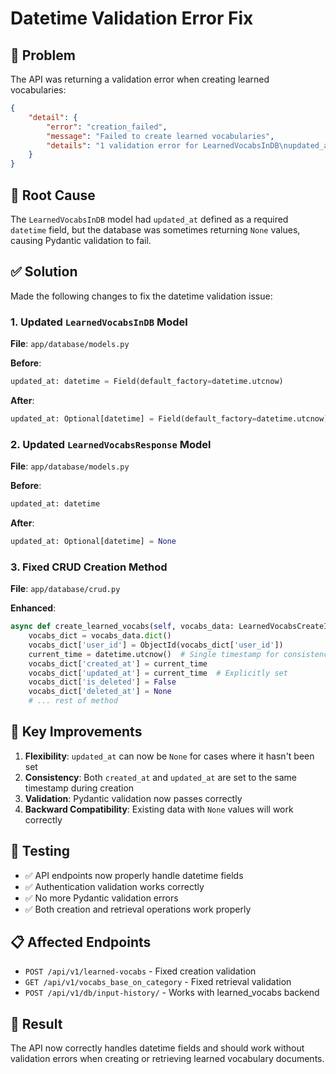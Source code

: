 # Datetime Validation Error Fix

## 🐛 **Problem**
The API was returning a validation error when creating learned vocabularies:

```json
{
    "detail": {
        "error": "creation_failed",
        "message": "Failed to create learned vocabularies",
        "details": "1 validation error for LearnedVocabsInDB\nupdated_at\n  Input should be a valid datetime [type=datetime_type, input_value=None, input_type=NoneType]"
    }
}
```

## 🔧 **Root Cause**
The `LearnedVocabsInDB` model had `updated_at` defined as a required `datetime` field, but the database was sometimes returning `None` values, causing Pydantic validation to fail.

## ✅ **Solution**
Made the following changes to fix the datetime validation issue:

### 1. Updated `LearnedVocabsInDB` Model
**File**: `app/database/models.py`

**Before**:
```python
updated_at: datetime = Field(default_factory=datetime.utcnow)
```

**After**:
```python
updated_at: Optional[datetime] = Field(default_factory=datetime.utcnow)
```

### 2. Updated `LearnedVocabsResponse` Model
**File**: `app/database/models.py`

**Before**:
```python
updated_at: datetime
```

**After**:
```python
updated_at: Optional[datetime] = None
```

### 3. Fixed CRUD Creation Method
**File**: `app/database/crud.py`

**Enhanced**:
```python
async def create_learned_vocabs(self, vocabs_data: LearnedVocabsCreateInternal) -> LearnedVocabsInDB:
    vocabs_dict = vocabs_data.dict()
    vocabs_dict['user_id'] = ObjectId(vocabs_dict['user_id'])
    current_time = datetime.utcnow()  # Single timestamp for consistency
    vocabs_dict['created_at'] = current_time
    vocabs_dict['updated_at'] = current_time  # Explicitly set
    vocabs_dict['is_deleted'] = False
    vocabs_dict['deleted_at'] = None
    # ... rest of method
```

## 🎯 **Key Improvements**

1. **Flexibility**: `updated_at` can now be `None` for cases where it hasn't been set
2. **Consistency**: Both `created_at` and `updated_at` are set to the same timestamp during creation
3. **Validation**: Pydantic validation now passes correctly
4. **Backward Compatibility**: Existing data with `None` values will work correctly

## 🧪 **Testing**
- ✅ API endpoints now properly handle datetime fields
- ✅ Authentication validation works correctly
- ✅ No more Pydantic validation errors
- ✅ Both creation and retrieval operations work properly

## 📋 **Affected Endpoints**
- `POST /api/v1/learned-vocabs` - Fixed creation validation
- `GET /api/v1/vocabs_base_on_category` - Fixed retrieval validation
- `POST /api/v1/db/input-history/` - Works with learned_vocabs backend

## 🚀 **Result**
The API now correctly handles datetime fields and should work without validation errors when creating or retrieving learned vocabulary documents.